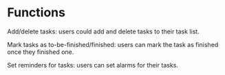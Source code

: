 
# Functions

Add/delete tasks: users could add and delete tasks to their task list.

Mark tasks as to-be-finished/finished: users can mark the task as finished once they finished one.

Set reminders for tasks: users can set alarms for their tasks.
